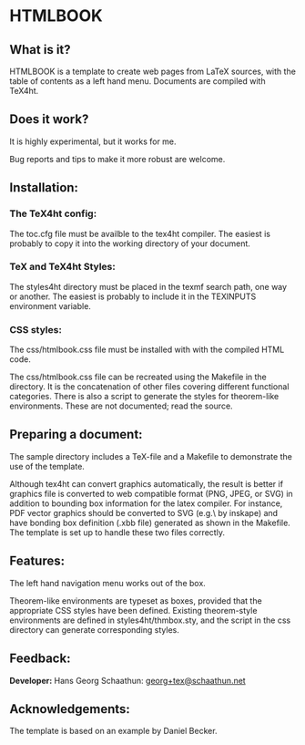 # HTMLBOOK

## What is it?

HTMLBOOK is a template to create web pages from LaTeX sources, with the
table of contents as a left hand menu.  Documents are compiled with TeX4ht.

## Does it work?

It is highly experimental, but it works for me.  

Bug reports and tips to make it more robust are welcome.

## Installation:

### The TeX4ht config:

The toc.cfg file must be availble to the tex4ht compiler.  The easiest
is probably to copy it into the working directory of your document.

### TeX and TeX4ht Styles:

The styles4ht directory must be placed in the texmf search path,
one way or another. The easiest is probably to include it in the
TEXINPUTS environment variable.

### CSS styles:

The css/htmlbook.css file must be installed with with the compiled
HTML code.

The css/htmlbook.css file can be recreated using the Makefile in the
directory. It is the concatenation of other files covering different
functional categories.  There is also a script to generate the styles
for theorem-like environments.  These are not documented; read the
source.

## Preparing a document:

The sample directory includes a TeX-file and a Makefile to demonstrate
the use of the template.

Although tex4ht can convert graphics automatically, the result is better
if graphics file is converted to web compatible format (PNG, JPEG, or SVG)
in addition to bounding box information for the latex compiler.
For instance, PDF vector graphics should be converted to SVG (e.g.\ by
inskape) and have bonding box definition (.xbb file) generated as shown
in the Makefile.  The template is set up to handle these two files
correctly.

## Features:

The left hand navigation menu works out of the box.

Theorem-like environments are typeset as boxes, provided that the
appropriate CSS styles have been defined.  Existing theorem-style
environments are defined in styles4ht/thmbox.sty, and the script in the
css directory can generate corresponding styles.

## Feedback:
**Developer:** Hans Georg Schaathun: <georg+tex@schaathun.net>

## Acknowledgements:

The template is based on an example by Daniel Becker.
